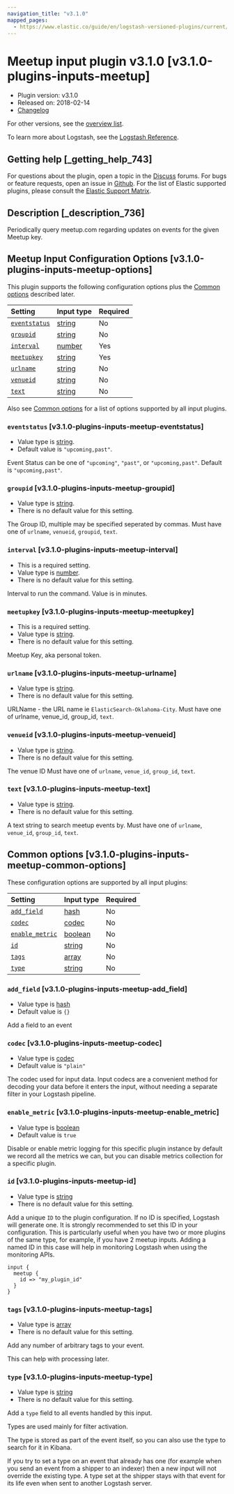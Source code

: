 ```yaml
---
navigation_title: "v3.1.0"
mapped_pages:
  - https://www.elastic.co/guide/en/logstash-versioned-plugins/current/v3.1.0-plugins-inputs-meetup.html
---
```


# Meetup input plugin v3.1.0 [v3.1.0-plugins-inputs-meetup]

* Plugin version: v3.1.0
* Released on: 2018-02-14
* [Changelog](https://github.com/logstash-plugins/logstash-input-meetup/blob/v3.1.0/CHANGELOG.md)

For other versions, see the [overview list](input-meetup-index.md).

To learn more about Logstash, see the [Logstash Reference](https://www.elastic.co/guide/en/logstash/current/index.html).

## Getting help [_getting_help_743]

For questions about the plugin, open a topic in the [Discuss](http://discuss.elastic.co) forums. For bugs or feature requests, open an issue in [Github](https://github.com/logstash-plugins/logstash-input-meetup). For the list of Elastic supported plugins, please consult the [Elastic Support Matrix](https://www.elastic.co/support/matrix#matrix_logstash_plugins).

## Description [_description_736]

Periodically query meetup.com regarding updates on events for the given Meetup key.

## Meetup Input Configuration Options [v3.1.0-plugins-inputs-meetup-options]

This plugin supports the following configuration options plus the [Common options](v3-1-0-plugins-inputs-meetup.md#v3.1.0-plugins-inputs-meetup-common-options) described later.

| Setting | Input type | Required |
| :- | :- | :- |
| [`eventstatus`](v3-1-0-plugins-inputs-meetup.md#v3.1.0-plugins-inputs-meetup-eventstatus) | [string](/lsr/value-types.md#string) | No |
| [`groupid`](v3-1-0-plugins-inputs-meetup.md#v3.1.0-plugins-inputs-meetup-groupid) | [string](/lsr/value-types.md#string) | No |
| [`interval`](v3-1-0-plugins-inputs-meetup.md#v3.1.0-plugins-inputs-meetup-interval) | [number](/lsr/value-types.md#number) | Yes |
| [`meetupkey`](v3-1-0-plugins-inputs-meetup.md#v3.1.0-plugins-inputs-meetup-meetupkey) | [string](/lsr/value-types.md#string) | Yes |
| [`urlname`](v3-1-0-plugins-inputs-meetup.md#v3.1.0-plugins-inputs-meetup-urlname) | [string](/lsr/value-types.md#string) | No |
| [`venueid`](v3-1-0-plugins-inputs-meetup.md#v3.1.0-plugins-inputs-meetup-venueid) | [string](/lsr/value-types.md#string) | No |
| [`text`](v3-1-0-plugins-inputs-meetup.md#v3.1.0-plugins-inputs-meetup-text) | [string](/lsr/value-types.md#string) | No |

Also see [Common options](v3-1-0-plugins-inputs-meetup.md#v3.1.0-plugins-inputs-meetup-common-options) for a list of options supported by all input plugins.

### `eventstatus` [v3.1.0-plugins-inputs-meetup-eventstatus]

* Value type is [string](/lsr/value-types.md#string).
* Default value is `"upcoming,past"`.

Event Status can be one of `"upcoming"`, `"past"`, or `"upcoming,past"`. Default is `"upcoming,past"`.

### `groupid` [v3.1.0-plugins-inputs-meetup-groupid]

* Value type is [string](/lsr/value-types.md#string).
* There is no default value for this setting.

The Group ID, multiple may be specified seperated by commas. Must have one of `urlname`, `venueid`, `groupid`, `text`.

### `interval` [v3.1.0-plugins-inputs-meetup-interval]

* This is a required setting.
* Value type is [number](/lsr/value-types.md#number).
* There is no default value for this setting.

Interval to run the command. Value is in minutes.

### `meetupkey` [v3.1.0-plugins-inputs-meetup-meetupkey]

* This is a required setting.
* Value type is [string](/lsr/value-types.md#string).
* There is no default value for this setting.

Meetup Key, aka personal token.

### `urlname` [v3.1.0-plugins-inputs-meetup-urlname]

* Value type is [string](/lsr/value-types.md#string).
* There is no default value for this setting.

URLName - the URL name ie `ElasticSearch-Oklahoma-City`. Must have one of urlname, venue\_id, group\_id, `text`.

### `venueid` [v3.1.0-plugins-inputs-meetup-venueid]

* Value type is [string](/lsr/value-types.md#string).
* There is no default value for this setting.

The venue ID Must have one of `urlname`, `venue_id`, `group_id`, `text`.

### `text` [v3.1.0-plugins-inputs-meetup-text]

* Value type is [string](/lsr/value-types.md#string).
* There is no default value for this setting.

A text string to search meetup events by. Must have one of `urlname`, `venue_id`, `group_id`, `text`.

## Common options [v3.1.0-plugins-inputs-meetup-common-options]

These configuration options are supported by all input plugins:

| Setting | Input type | Required |
| :- | :- | :- |
| [`add_field`](v3-1-0-plugins-inputs-meetup.md#v3.1.0-plugins-inputs-meetup-add_field) | [hash](/lsr/value-types.md#hash) | No |
| [`codec`](v3-1-0-plugins-inputs-meetup.md#v3.1.0-plugins-inputs-meetup-codec) | [codec](/lsr/value-types.md#codec) | No |
| [`enable_metric`](v3-1-0-plugins-inputs-meetup.md#v3.1.0-plugins-inputs-meetup-enable_metric) | [boolean](/lsr/value-types.md#boolean) | No |
| [`id`](v3-1-0-plugins-inputs-meetup.md#v3.1.0-plugins-inputs-meetup-id) | [string](/lsr/value-types.md#string) | No |
| [`tags`](v3-1-0-plugins-inputs-meetup.md#v3.1.0-plugins-inputs-meetup-tags) | [array](/lsr/value-types.md#array) | No |
| [`type`](v3-1-0-plugins-inputs-meetup.md#v3.1.0-plugins-inputs-meetup-type) | [string](/lsr/value-types.md#string) | No |

### `add_field` [v3.1.0-plugins-inputs-meetup-add_field]

* Value type is [hash](/lsr/value-types.md#hash)
* Default value is `{}`

Add a field to an event

### `codec` [v3.1.0-plugins-inputs-meetup-codec]

* Value type is [codec](/lsr/value-types.md#codec)
* Default value is `"plain"`

The codec used for input data. Input codecs are a convenient method for decoding your data before it enters the input, without needing a separate filter in your Logstash pipeline.

### `enable_metric` [v3.1.0-plugins-inputs-meetup-enable_metric]

* Value type is [boolean](/lsr/value-types.md#boolean)
* Default value is `true`

Disable or enable metric logging for this specific plugin instance by default we record all the metrics we can, but you can disable metrics collection for a specific plugin.

### `id` [v3.1.0-plugins-inputs-meetup-id]

* Value type is [string](/lsr/value-types.md#string)
* There is no default value for this setting.

Add a unique `ID` to the plugin configuration. If no ID is specified, Logstash will generate one. It is strongly recommended to set this ID in your configuration. This is particularly useful when you have two or more plugins of the same type, for example, if you have 2 meetup inputs. Adding a named ID in this case will help in monitoring Logstash when using the monitoring APIs.

```
input {
  meetup {
    id => "my_plugin_id"
  }
}
```

### `tags` [v3.1.0-plugins-inputs-meetup-tags]

* Value type is [array](/lsr/value-types.md#array)
* There is no default value for this setting.

Add any number of arbitrary tags to your event.

This can help with processing later.

### `type` [v3.1.0-plugins-inputs-meetup-type]

* Value type is [string](/lsr/value-types.md#string)
* There is no default value for this setting.

Add a `type` field to all events handled by this input.

Types are used mainly for filter activation.

The type is stored as part of the event itself, so you can also use the type to search for it in Kibana.

If you try to set a type on an event that already has one (for example when you send an event from a shipper to an indexer) then a new input will not override the existing type. A type set at the shipper stays with that event for its life even when sent to another Logstash server.
